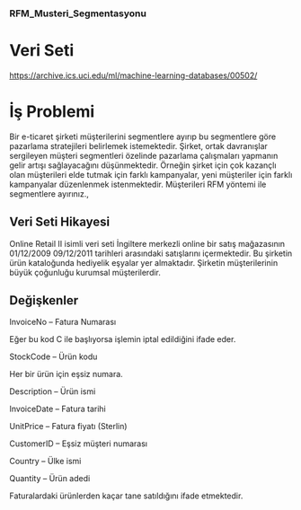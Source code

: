 ### RFM_Musteri_Segmentasyonu ###

# Veri Seti 
https://archive.ics.uci.edu/ml/machine-learning-databases/00502/



# İş Problemi
Bir e-ticaret şirketi müşterilerini segmentlere ayırıp bu
segmentlere göre pazarlama stratejileri belirlemek
istemektedir.
Şirket, ortak davranışlar sergileyen müşteri segmentleri
özelinde pazarlama çalışmaları yapmanın gelir artışı
sağlayacağını düşünmektedir.
Örneğin şirket için çok kazançlı olan müşterileri elde tutmak
için farklı kampanyalar, yeni müşteriler için farklı
kampanyalar düzenlenmek istenmektedir.
Müşterileri RFM yöntemi ile segmentlere ayırınız.,


## Veri Seti Hikayesi
Online Retail II
isimli veri seti İngiltere merkezli online bir satış
mağazasının 01/12/2009 09/12/2011 tarihleri arasındaki satışlarını
içermektedir.
Bu şirketin ürün kataloğunda hediyelik eşyalar yer almaktadır.
Şirketin müşterilerinin büyük çoğunluğu kurumsal müşterilerdir.


## Değişkenler
InvoiceNo – Fatura Numarası 

Eğer bu kod C ile başlıyorsa işlemin iptal edildiğini ifade eder.

StockCode – Ürün kodu

Her bir ürün için eşsiz numara.

Description – Ürün ismi

InvoiceDate – Fatura tarihi

UnitPrice – Fatura fiyatı (Sterlin)

CustomerID – Eşsiz müşteri numarası

Country – Ülke ismi

Quantity – Ürün adedi

Faturalardaki ürünlerden kaçar tane satıldığını ifade etmektedir.
